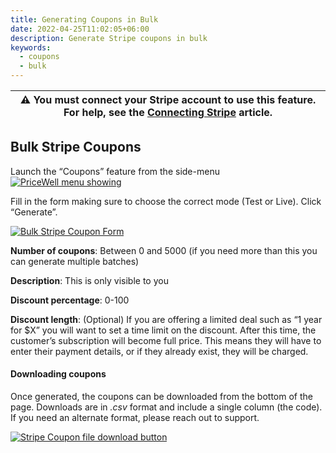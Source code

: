 ```yaml
---
title: Generating Coupons in Bulk
date: 2022-04-25T11:02:05+06:00
description: Generate Stripe coupons in bulk
keywords:
  - coupons
  - bulk
---
```


| ⚠️ You must connect your Stripe account to use this feature. For help, see the [Connecting Stripe](https://help.pricewell.io/getting-started/connecting-a-stripe-account/) article. |
| -------------------------------------------------------------------- |

## Bulk Stripe Coupons

Launch the “Coupons” feature from the side-menu[![PriceWell menu showing ](https://help.pricewell.io/img/coupons_menu.png)](https://help.pricewell.io/img/coupons_menu.png)

Fill in the form making sure to choose the correct mode (Test or Live). Click “Generate”.

[![Bulk Stripe Coupon Form](https://help.pricewell.io/img/coupons_form.png)](https://help.pricewell.io/img/coupons_form.png)

**Number of coupons**: Between 0 and 5000 (if you need more than this you can generate multiple batches)

**Description**: This is only visible to you

**Discount percentage**: 0-100

**Discount length**: (Optional) If you are offering a limited deal such as “1 year for $X” you will want to set a time limit on the discount. After this time, the customer’s subscription will become full price. This means they will have to enter their payment details, or if they already exist, they will be charged.

#### Downloading coupons

Once generated, the coupons can be downloaded from the bottom of the page. Downloads are in *.csv* format and include a single column (the code). If you need an alternate format, please reach out to support.

[![Stripe Coupon file download button](https://help.pricewell.io/img/coupons_download.png)](https://help.pricewell.io/img/coupons_download.png)